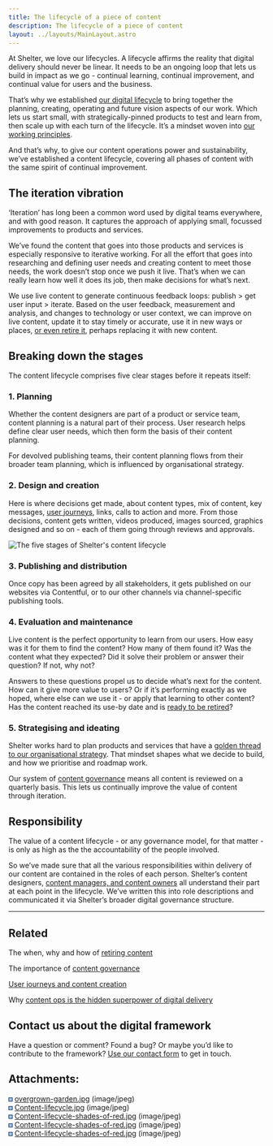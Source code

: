```yaml
---
title: The lifecycle of a piece of content
description: The lifecycle of a piece of content
layout: ../layouts/MainLayout.astro
---
```


At Shelter, we love our lifecycles. A lifecycle affirms the reality that digital delivery should never be linear. It needs to be an ongoing loop that lets us build in impact as we go - continual learning, continual improvement, and continual value for users and the business.

That’s why we established [our digital lifecycle](The-digital-lifecycle_839647233.html) to bring together the planning, creating, operating and future vision aspects of our work. Which lets us start small, with strategically-pinned products to test and learn from, then scale up with each turn of the lifecycle. It’s a mindset woven into [our working principles](Our-working-principles_404389919.html).

And that’s why, to give our content operations power and sustainability, we’ve established a content lifecycle, covering all phases of content with the same spirit of continual improvement.

## The iteration vibration

‘Iteration’ has long been a common word used by digital teams everywhere, and with good reason. It captures the approach of applying small, focussed improvements to products and services.

We’ve found the content that goes into those products and services is especially responsive to iterative working. For all the effort that goes into researching and defining user needs and creating content to meet those needs, the work doesn’t stop once we push it live. That’s when we can really learn how well it does its job, then make decisions for what’s next.

We use live content to generate continuous feedback loops: publish > get user input > iterate. Based on the user feedback, measurement and analysis, and changes to technology or user context, we can improve on live content, update it to stay timely or accurate, use it in new ways or places, [or even retire it](Retiring-content-and-how-to-do-it-right_962199564.html), perhaps replacing it with new content.

## Breaking down the stages

The content lifecycle comprises five clear stages before it repeats itself:

### 1\. Planning

Whether the content designers are part of a product or service team, content planning is a natural part of their process. User research helps define clear user needs, which then form the basis of their content planning.

For devolved publishing teams, their content planning flows from their broader team planning, which is influenced by organisational strategy.

### 2\. Design and creation

Here is where decisions get made, about content types, mix of content, key messages, [user journeys](Content-and-user-journeys_962297865.html), links, calls to action and more. From those decisions, content gets written, videos produced, images sourced, graphics designed and so on - each of them going through reviews and approvals.

![The five stages of Shelter's content lifecycle](attachments/962330631/965214271.jpg?width=680)

### 3\. Publishing and distribution

Once copy has been agreed by all stakeholders, it gets published on our websites via Contentful, or to our other channels via channel-specific publishing tools.

### 4\. Evaluation and maintenance

Live content is the perfect opportunity to learn from our users. How easy was it for them to find the content? How many of them found it? Was the content what they expected? Did it solve their problem or answer their question? If not, why not?

Answers to these questions propel us to decide what’s next for the content. How can it give more value to users? Or if it’s performing exactly as we hoped, where else can we use it - or apply that learning to other content? Has the content reached its use-by date and is [ready to be retired](Retiring-content-and-how-to-do-it-right_962199564.html)?

### 5\. Strategising and ideating

Shelter works hard to plan products and services that have a [golden thread to our organisational strategy](Digital-governance_937656407.html). That mindset shapes what we decide to build, and how we prioritise and roadmap work.

Our system of [content governance](Content-governance_962232329.html) means all content is reviewed on a quarterly basis. This lets us continually improve the value of content through iteration.

## Responsibility

The value of a content lifecycle - or any governance model, for that matter - is only as high as the the accountability of the people involved.

So we’ve made sure that all the various responsibilities within delivery of our content are contained in the roles of each person. Shelter’s content designers, [content managers, and content owners](The-roles-that-drive-the-devolved-model_543555625.html) all understand their part at each point in the lifecycle. We’ve written this into role descriptions and communicated it via Shelter’s broader digital governance structure.

---

## Related

The when, why and how of [retiring content](Retiring-content-and-how-to-do-it-right_962199564.html)

The importance of [content governance](Content-governance_962232329.html)

[User journeys and content creation](Content-and-user-journeys_962297865.html)

Why [content ops is the hidden superpower of digital delivery](968392705.html)

## Contact us about the digital framework

Have a question or comment? Found a bug? Or maybe you’d like to contribute to the framework? [Use our contact form](https://england.shelter.org.uk/contact_us_about_the_digital_framework) to get in touch.

## Attachments:

![](images/icons/bullet_blue.gif) [overgrown-garden.jpg](attachments/962330631/964198461.jpg) (image/jpeg)  
![](images/icons/bullet_blue.gif) [Content-lifecycle.jpg](attachments/962330631/965279792.jpg) (image/jpeg)  
![](images/icons/bullet_blue.gif) [Content-lifecycle-shades-of-red.jpg](attachments/962330631/965509154.jpg) (image/jpeg)  
![](images/icons/bullet_blue.gif) [Content-lifecycle-shades-of-red.jpg](attachments/962330631/965279822.jpg) (image/jpeg)  
![](images/icons/bullet_blue.gif) [Content-lifecycle-shades-of-red.jpg](attachments/962330631/965214271.jpg) (image/jpeg)
